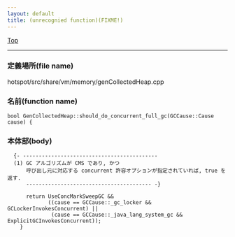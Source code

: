```yaml
---
layout: default
title: (unrecognied function)(FIXME!)
---
```

[Top](../index.html)

--- 
### 定義場所(file name)
hotspot/src/share/vm/memory/genCollectedHeap.cpp

### 名前(function name)
```
bool GenCollectedHeap::should_do_concurrent_full_gc(GCCause::Cause cause) {
```

### 本体部(body)
```
  {- -------------------------------------------
  (1) GC アルゴリズムが CMS であり, かつ
      呼び出し元に対応する concurrent 許容オプションが指定されていれば, true を返す.
      ---------------------------------------- -}

	  return UseConcMarkSweepGC &&
	         ((cause == GCCause::_gc_locker && GCLockerInvokesConcurrent) ||
	          (cause == GCCause::_java_lang_system_gc && ExplicitGCInvokesConcurrent));
	}
	
```


